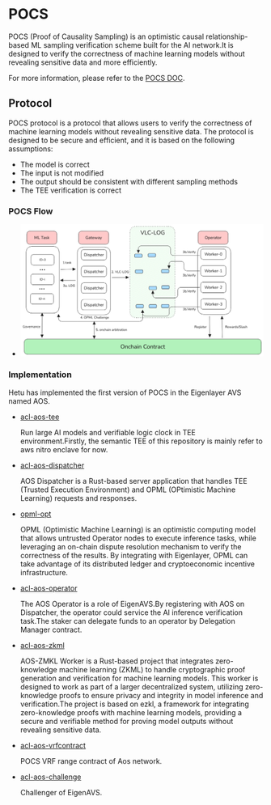 # POCS
POCS (Proof of Causality Sampling) is an optimistic causal relationship-based ML sampling verification scheme built for the AI network.It is designed to verify the correctness of machine learning models without revealing sensitive data and more efficiently.

For more information, please refer to the [POCS DOC](https://docs.hetu.org/aos-network).

## Protocol
POCS protocol is a protocol that allows users to verify the correctness of machine learning models without revealing sensitive data. The protocol is designed to be secure and efficient, and it is based on the following assumptions:
- The model is correct
- The input is not modified
- The output should be consistent with different sampling methods
- The TEE verification is correct

### POCS Flow
- ![Causality Sampling(POCS)](pocs.png)

### Implementation
Hetu has implemented the first version of POCS in the Eigenlayer AVS named AOS.
- [acl-aos-tee](https://github.com/hetu-project/acl-aos-tee)

  Run large AI models and verifiable logic clock in TEE environment.Firstly, the semantic TEE of this repository is mainly refer to aws nitro enclave for now.
  
- [acl-aos-dispatcher](https://github.com/hetu-project/acl-aos-dispatcher)

  AOS Dispatcher is a Rust-based server application that handles TEE (Trusted Execution Environment) and OPML (OPtimistic Machine Learning) requests and responses.

- [opml-opt](https://github.com/hetu-project/opml-opt)

  OPML (Optimistic Machine Learning) is an optimistic computing model that allows untrusted Operator nodes to execute inference tasks, while leveraging an on-chain dispute resolution mechanism to verify the correctness of the results. By integrating with Eigenlayer, OPML can take advantage of its distributed ledger and cryptoeconomic incentive infrastructure.

- [acl-aos-operator](https://github.com/hetu-project/acl-aos-operator)

  The AOS Operator is a role of EigenAVS.By registering with AOS on Dispatcher, the operator could service the AI inference verification task.The staker can delegate funds to an operator by Delegation Manager contract.

- [acl-aos-zkml](https://github.com/hetu-project/acl-aos-zmkl)

  AOS-ZMKL Worker is a Rust-based project that integrates zero-knowledge machine learning (ZKML) to handle cryptographic proof generation and verification for machine learning models. This worker is designed to work as part of a larger decentralized system, utilizing zero-knowledge proofs to ensure privacy and integrity in model inference and verification.The project is based on ezkl, a framework for integrating zero-knowledge proofs with machine learning models, providing a secure and verifiable method for proving model outputs without revealing sensitive data.

- [acl-aos-vrfcontract](https://github.com/hetu-project/acl-aos-vrfcontract)

  POCS VRF range contract of Aos network.

- [acl-aos-challenge](https://github.com/hetu-project/acl-aos-challenge)

  Challenger of EigenAVS.
